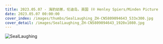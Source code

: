 ```yaml
---
title: 2023.05.07 - 海豹幼崽，伦迪岛，英国 (© Henley Spiers/Minden Pictures)
date: 2023.05.07 00:00:00
cover_index: /images/thumbs/SealLaughing_ZH-CN5809094643_533x300.jpg
cover_detail: /images/SealLaughing_ZH-CN5809094643_1920x1080.jpg
---
```


![SealLaughing](/images/SealLaughing_ZH-CN5809094643_1920x1080.jpg)
